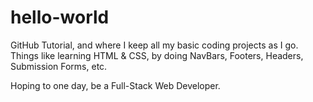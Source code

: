 # hello-world
GitHub Tutorial, and where I keep all my basic coding projects as I go. Things like learning HTML &amp; CSS, by doing NavBars, Footers, Headers, Submission Forms, etc.

Hoping to one day, be a Full-Stack Web Developer.
